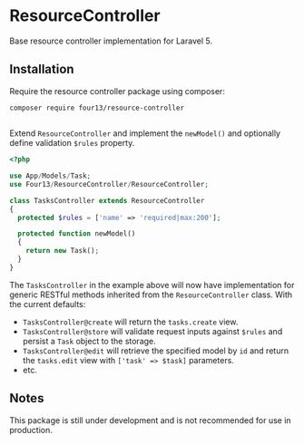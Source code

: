 # ResourceController
Base resource controller implementation for Laravel 5.
## Installation
Require the resource controller package using composer:
```
composer require four13/resource-controller
```
## 
Extend `ResourceController` and implement the `newModel()` and optionally define validation `$rules` property. 
```php
<?php

use App/Models/Task;
use Four13/ResourceController/ResourceController;

class TasksController extends ResourceController
{
  protected $rules = ['name' => 'required|max:200'];

  protected function newModel()
  {
    return new Task();
  }
}
```
The `TasksController` in the example above will now have implementation for generic RESTful methods inherited from the `ResourceController` class.  With the current defaults:
* `TasksController@create` will return the `tasks.create` view.
* `TasksController@store` will validate request inputs against `$rules` and persist a `Task` object to the storage. 
* `TasksController@edit` will retrieve the specified model by `id` and return the `tasks.edit` view with `['task' => $task]` parameters.
* etc.

## Notes
This package is still under development and is not recommended for use in production.
